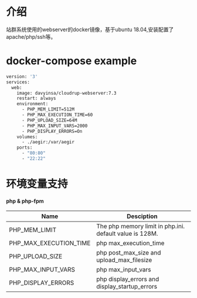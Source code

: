 # 介绍
站群系统使用的webserver的docker镜像，基于ubuntu 18.04,安装配置了apache/php/ssh等。

# docker-compose example
```bash
version: '3'
services:
  web:
    image: davyinsa/cloudrup-webserver:7.3
    restart: always
    environment: 
      - PHP_MEM_LIMIT=512M
      - PHP_MAX_EXECUTION_TIME=60
      - PHP_UPLOAD_SIZE=64M
      - PHP_MAX_INPUT_VARS=2000
      - PHP_DISPLAY_ERRORS=On
    volumes:
      - ./aegir:/var/aegir
    ports:
      - "80:80"
      - "22:22"
```
# 环境变量支持
#### php & php-fpm
|Name|Desciption|
|----|----------|
|PHP_MEM_LIMIT|The php memory limit in php.ini. default value is 128M.|
|PHP_MAX_EXECUTION_TIME|php max_execution_time|
|PHP_UPLOAD_SIZE|php post_max_size and upload_max_filesize|
|PHP_MAX_INPUT_VARS|php max_input_vars|
|PHP_DISPLAY_ERRORS|php display_errors and display_startup_errors|
